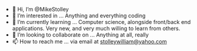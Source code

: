 - 👋 Hi, I’m @MikeStolley
- 👀 I’m interested in ... Anything and everything coding
- 🌱 I’m currently learning ... Computer science, alongside front/back end applications. Very new, and very much willing to learn from others.
- 💞️ I’m looking to collaborate on ... Anything at all, really
- 📫 How to reach me ... via email at stolleywilliam@yahoo.com

<!---
MikeStolley/MikeStolley is a ✨ special ✨ repository because its `README.md` (this file) appears on your GitHub profile.
You can click the Preview link to take a look at your changes.
--->
